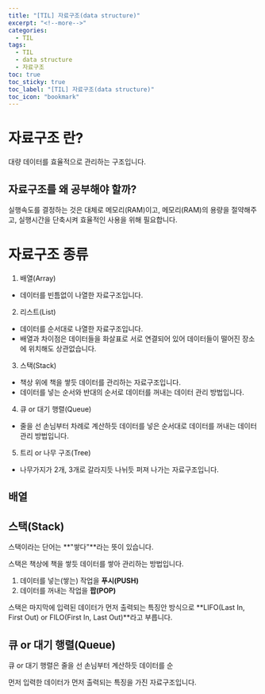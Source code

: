 ```yaml
---
title: "[TIL] 자료구조(data structure)"
excerpt: "<!--more-->"
categories:
  - TIL
tags:
  - TIL
  - data structure
  - 자료구조
toc: true
toc_sticky: true
toc_label: "[TIL] 자료구조(data structure)"
toc_icon: "bookmark"
---
```


# 자료구조 란?

대량 데이터를 효율적으로 관리하는 구조입니다.

## 자료구조를 왜 공부해야 할까?

실행속도를 결정하는 것은 대체로 메모리(RAM)이고, 메모리(RAM)의 용량을 절약해주고, 실행시간을 단축시켜 효율적인 사용을 위해 필요합니다.

# 자료구조 종류

1. 배열(Array)
* 데이터를 빈틈없이 나열한 자료구조입니다.

2. 리스트(List)
* 데이터를 순서대로 나열한 자료구조입니다.
* 배열과 차이점은 데이터들을 화살표로 서로 연결되어 있어 데이터들이 떨어진 장소에 위치해도 상관없습니다. 

3. 스택(Stack)
* 책상 위에 책을 쌓듯 데이터를 관리하는 자료구조입니다.
* 데이터를 넣는 순서와 반대의 순서로 데이터를 꺼내는 데이터 관리 방법입니다.

4. 큐 or 대기 행렬(Queue)
* 줄을 선 손님부터 차례로 계산하듯 데이터를 넣은 순서대로 데이터를 꺼내는 데이터 관리 방법입니다.

5. 트리 or 나무 구조(Tree)
* 나무가지가 2개, 3개로 갈라지듯 나뉘듯 퍼져 나가는 자료구조입니다.

## 배열

## 스택(Stack)

스택이라는 단어는 **"쌓다"**라는 뜻이 있습니다.

스택은 책상에 책을 쌓듯 데이터를 쌓아 관리하는 방법입니다.

1. 데이터를 넣는(쌓는) 작업을 **푸시(PUSH)**
2. 데이터를 꺼내는 작업을 **팝(POP)**

스택은 마지막에 입력된 데이터가 먼저 출력되는 특징안 방식으로 **LIFO(Last In, First Out) or FILO(First In, Last Out)**라고 부릅니다.

## 큐 or 대기 행렬(Queue)

큐 or 대기 행렬은 줄을 선 손님부터 계산하듯 데이터를 순

먼저 입력한 데이터가 먼저 출력되는 특징을 가진 자료구조입니다.